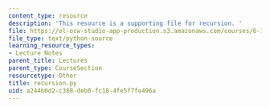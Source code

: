 ```yaml
---
content_type: resource
description: 'This resource is a supporting file for recursion. '
file: https://ol-ocw-studio-app-production.s3.amazonaws.com/courses/6-189-a-gentle-introduction-to-programming-using-python-january-iap-2011/a244b0d2c388deb0fc184fe5f7fe496a_recursion.py
file_type: text/python-source
learning_resource_types:
- Lecture Notes
parent_title: Lectures
parent_type: CourseSection
resourcetype: Other
title: recursion.py
uid: a244b0d2-c388-deb0-fc18-4fe5f7fe496a
---
```

